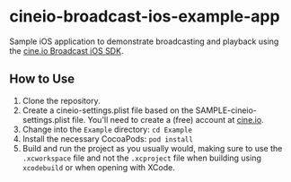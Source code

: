 # cineio-broadcast-ios-example-app

Sample iOS application to demonstrate broadcasting and playback using the
[cine.io Broadcast iOS SDK][cineio-broadcast-ios].

## How to Use

1. Clone the repository.
2. Create a cineio-settings.plist file based on the SAMPLE-cineio-
   settings.plist file. You'll need to create a (free) account at
   [cine.io][cine].
3. Change into the `Example` directory: `cd Example`
4. Install the necessary CocoaPods: `pod install`
5. Build and run the project as you usually would, making sure to use the `.xcworkspace` file and not the `.xcproject` file when building using `xcodebuild` or when opening with XCode.


<!-- external links -->
[cineio-broadcast-ios]:https://github.com/cine-io/cineio-broadcast-ios
[cine]:https://www.cine.io/
